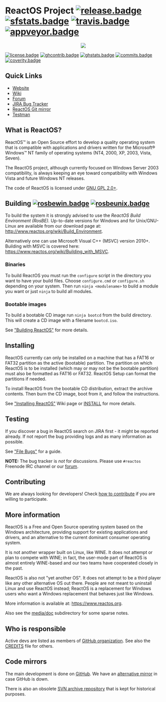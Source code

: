# ReactOS Project [![release.badge]][release.link] [![sfstats.badge]][sfstats.link] [![travis.badge]][travis.link] [![appveyor.badge]][appveyor.link]

<p align=center>
<img src="https://reactos.org/wiki/images/0/02/ReactOS_logo.png">
</p>

[![license.badge]][license.link] [![ghcontrib.badge]][ghcontrib.link] [![ghstats.badge]][ghstats.link] [![commits.badge]][commits.link] [![coverity.badge]][coverity.link] 

## Quick Links

- [Website](https://reactos.org)
- [Wiki](https://reactos.org/wiki)
- [Forum](https://reactos.org/forum)
- [JIRA Bug Tracker](https://jira.reactos.org/issues)
- [ReactOS Git mirror](https://git.reactos.org)
- [Testman](https://reactos.org/testman/)

## What is ReactOS?

ReactOS™ is an Open Source effort to develop a quality operating system that is compatible with applications and drivers written for the Microsoft® Windows™ NT family of operating systems (NT4, 2000, XP, 2003, Vista, Seven).

The ReactOS project, although currently focused on Windows Server 2003 compatibility, is always keeping an eye toward compatibility with Windows Vista and future Windows NT releases.

The code of ReactOS is licensed under [GNU GPL 2.0+](https://spdx.org/licenses/GPL-2.0+.html).

## Building [![rosbewin.badge]][rosbewin.link] [![rosbeunix.badge]][rosbeunix.link]

To build the system it is strongly advised to use the _ReactOS Build Environment (RosBE)._
Up-to-date versions for Windows and for Unix/GNU-Linux are available from our download page at: http://www.reactos.org/wiki/Build_Environment.

Alternatively one can use Microsoft Visual C++ (MSVC) version 2010+. Building with MSVC is covered here: https://www.reactos.org/wiki/Building_with_MSVC.

### Binaries

To build ReactOS you must run the `configure` script in the directory you want to have your build files. Choose `configure.cmd` or `configure.sh` depending on your system. Then run `ninja <modulename>` to build a module you want or just `ninja` to build all modules.

### Bootable images

To build a bootable CD image run `ninja bootcd` from the
build directory. This will create a CD image with a filename `bootcd.iso`.

See ["Building ReactOS"](http://www.reactos.org/wiki/Building_ReactOS) for more details.

## Installing

ReactOS currently can only be installed on a machine that has a FAT16 or FAT32 partition as the active (bootable) partition. 
The partition on which ReactOS is to be installed (which may or may not be the bootable partition) must also be formatted as FAT16 or FAT32. 
ReactOS Setup can format the partitions if needed.

To install ReactOS from the bootable CD distribution, extract the archive contents. Then burn the CD image, boot from it, and follow the instructions.

See ["Installing ReactOS"](https://www.reactos.org/wiki/Installing_ReactOS) Wiki page or [INSTALL](INSTALL) for more details.

## Testing

If you discover a bug in ReactOS search on JIRA first - it might be reported already. If not report the bug providing logs and as many information as possible. 

See ["File Bugs"](https://www.reactos.org/wiki/File_Bugs) for a guide.

__NOTE:__ The bug tracker is _not_ for discussions. Please use `#reactos` Freenode IRC channel or our [forum](https://reactos.org/forum).

## Contributing

We are always looking for developers! Check [how to contribute](CONTRIBUTING.md) if you are willing to participate.

## More information

ReactOS is a Free and Open Source operating system based on the Windows architecture, 
providing support for existing applications and drivers, and an alternative to the current dominant consumer operating system.

It is not another wrapper built on Linux, like WINE. It does not attempt or plan to compete with WINE; in fact, the user-mode part of ReactOS is almost entirely WINE-based and our two teams have cooperated closely in the past. 

ReactOS is also not "yet another OS". It does not attempt to be a third player like any other alternative OS out there. People are not meant to uninstall Linux and use ReactOS instead; ReactOS is a replacement for Windows users who want a Windows replacement that behaves just like Windows.

More information is available at: https://www.reactos.org.

Also see the [media/doc](/media/doc/) subdirectory for some sparse notes.

## Who is responsible

Active devs are listed as members of [GitHub organization](https://github.com/orgs/reactos/people). 
See also the [CREDITS](CREDITS) file for others.

## Code mirrors

The main development is done on [GitHub](https://github.com/reactos/reactos). We have an [alternative mirror](https://git.reactos.org/) in case GitHub is down. 

There is also an obsolete [SVN archive repository](https://svn.reactos.org/svn/reactos?view=revision) that is kept for historical purposes.

[travis.badge]:     https://travis-ci.org/reactos/reactos.svg?branch=master
[appveyor.badge]:   https://ci.appveyor.com/api/projects/status/github/reactos/reactos?branch=master&svg=true
[coverity.badge]:   https://scan.coverity.com/projects/205/badge.svg?flat=1
[commits.badge]:    https://img.shields.io/github/commits-since/reactos/reactos/0.4.7-dev.svg
[release.badge]:    https://img.shields.io/badge/release-0.4.6-brightgreen.svg
[license.badge]:    https://img.shields.io/badge/license-GNU_GPL_2.0+-blue.svg
[sfstats.badge]:    https://img.shields.io/sourceforge/dm/reactos.svg
[ghstats.badge]:    https://img.shields.io/github/commit-activity/4w/reactos/reactos.svg
[ghcontrib.badge]:  https://img.shields.io/github/contributors/reactos/reactos.svg
[rosbewin.badge]:   https://img.shields.io/badge/RosBE_Windows-2.1.5-blue.svg   
[rosbeunix.badge]:  https://img.shields.io/badge/RosBE_Unix-2.1.2-blue.svg

[travis.link]:      https://travis-ci.org/reactos/reactos
[appveyor.link]:    https://ci.appveyor.com/project/AmineKhaldi/reactos
[coverity.link]:    https://scan.coverity.com/projects/205
[commits.link]:     https://github.com/reactos/reactos/commits/master
[release.link]:     https://sourceforge.net/projects/reactos/files/ReactOS/0.4.6
[license.link]:     https://spdx.org/licenses/GPL-2.0+.html
[sfstats.link]:     https://sourceforge.net/projects/reactos
[ghstats.link]:     https://github.com/reactos/reactos/graphs/commit-activity
[ghcontrib.link]:   https://github.com/reactos/reactos/graphs/contributors
[rosbewin.link]:    https://sourceforge.net/projects/reactos/files/RosBE-Windows/i386/2.1.5/
[rosbeunix.link]:   https://sourceforge.net/projects/reactos/files/RosBE-Unix/2.1.2/
